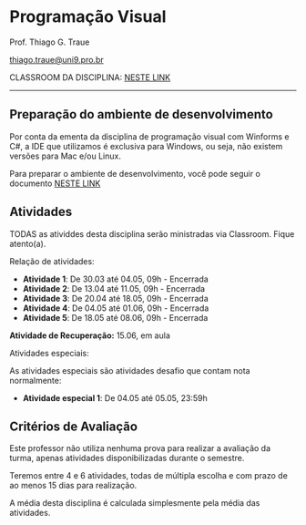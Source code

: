 # Programação Visual

Prof. Thiago G. Traue

thiago.traue@uni9.pro.br

CLASSROOM DA DISCIPLINA: [NESTE LINK](https://classroom.google.com/c/NDY1OTgwNzA0ODYw?cjc=6hg5sxq)

---

## Preparação do ambiente de desenvolvimento

Por conta da ementa da disciplina de programação visual com Winforms e C#, a IDE que utilizamos é exclusiva para Windows, ou seja, não existem versões para Mac e/ou Linux.

Para preparar o ambiente de desenvolvimento, você pode seguir o documento [NESTE LINK](https://docs.google.com/document/d/1d_6mfZW9he3kzPTNJPZ6-7x6Roh72KYH2zTkicxkEAc/edit?usp=sharing)

## Atividades

TODAS as atividdes desta disciplina serão ministradas via Classroom. Fique atento(a).

Relação de atividades:

- **Atividade 1**: De 30.03 até 04.05, 09h - Encerrada
- **Atividade 2**: De 13.04 até 11.05, 09h - Encerrada
- **Atividade 3**: De 20.04 até 18.05, 09h - Encerrada
- **Atividade 4**: De 04.05 até 01.06, 09h - Encerrada
- **Atividade 5**: De 18.05 até 08.06, 09h - Encerrada

**Atividade de Recuperação:** 15.06, em aula

Atividades especiais:

As atividades especiais são atividades desafio que contam nota normalmente:

- **Atividade especial 1**: De 04.05 até 05.05, 23:59h

## Critérios de Avaliação

Este professor não utiliza nenhuma prova para realizar a avaliação da turma, apenas atividades disponibilizadas durante o semestre.

Teremos entre 4 e 6 atividades, todas de múltipla escolha e com prazo de ao menos 15 dias para realização.

A média desta disciplina é calculada simplesmente pela média das atividades.
